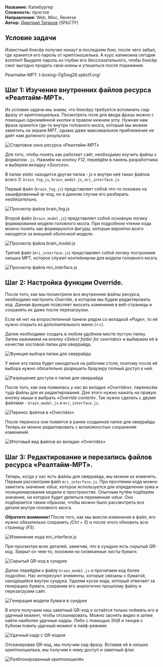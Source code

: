 **Название:** Капибургер \
**Сложность:** простое \
**Направления:** Web, Misc, Reverse \
**Автор:** [Дмитрий Татаров](https://t.me/kukuxumushi) (SPbCTF)

## Условие задачи

Известный боксёр получил нокаут в последнем бою, после чего забыл, где хранится его пароль от криптокошелька. А курс капикоина сегодня взлетел! Выудите пароль из глубин его бессознательного, чтобы боксёр смог выгодно продать свои коины и утешиться после поражения.

Реалтайм-МРТ: t-boxing-i7g5wg26.spbctf.org/

## Шаг 1: Изучение внутренних файлов ресурса «Реалтайм-МРТ».

Из условия задачи мы знаем, что боксёру требуется вспомнить сид-фразу от криптокошелька. Посмотреть поле для ввода фразы можно с помощью одноимённой кнопки в правом нижнем углу. Нужная нам фраза хранится где-то внутри головного мозга, который мы можем заметить на экране МРТ, однако даже максимальное приближение не даёт нам должного результата. 

![Стартовое окно ресурса «Реалтайм-МРТ»](/screens/1.png)

Для того, чтобы понять как работает сайт, необходимо изучить файлы с форматом `.js`. Нажмём на кнопку *F12*, перейдём в панель разработчика и выберем вкладку *«Sources»*. 

В папке *static* находится другая папка - *js* и внутри неё таких файлов всего 3: `brain_fog.js`, `brain_model.js`, `mri_interface.js`.

Первый файл (`brain_fog.js`) представляет собой что-то похожее на зашифрованный qr-код, но в данном случае его разбирать необязательно.

![Просмотр файла brain_fog.js](/screens/2.png)

Второй файл (`brain_model.js`) представляет собой основную логику формирования модели головного мозга. При подробном чтении кода можно понять как формируются фигуры, которые вероятно всего находятся за внешней оболочкой модели.

![Просмотр файла brain_model.js](/screens/3.png)

Третий файл (`mri_interface.js`) представляет собой логику построения окошка МРТ, которое служит контейнером для модели головного мозга.

![Просмотр файла mri_interface.js](/screens/4.png)

## Шаг 2: Настройка функции Override.

После того, как мы посмотрели все внутренние файлы ресурса, необходимо настроить *Override*, в котором мы будем редактировать код. Данная функция позволяет вносить изменения в веб-страницы и сохранять их даже после перезагрузки.

Если её нет на второстепенной панели рядом со вкладкой *«Page»*, то её нужно открыть из дополнительного меню *(>>)*. 

Далее необходимо создать в любом удобном месте пустую папку. Затем нажимаем на кнопку *«Select folder for overrides»* и выбираем её в качестве хостовой папки для оверрайда.

![Функция выбора папки для оверрайда](/screens/5.png)

У меня эта папка будет находиться на рабочем столе, поэтому после её выбора нужно обязательно разрешить браузеру полный доступ к ней.

![Разрешение доступа к папке для оверрайда](/screens/6.png)

После того, как она появилась у нас во вкладке *«Overrides»*, перенесём туда файлы для их редактирования. Для этого нужно нажать на правую кнопку мыши и выбрать *«Override content»*. Так нужно сделать с двумя файлами - `brain_model.js` и `mri_interface.js`.

![Перенос файлов в «Overrides»](/screens/7.png)

После переноса они появятся в ранее созданной папке для оверрайда. Теперь их можно редактировать с возможностью сохранения изменений.

![Итоговый вид файлов во вкладке «Overrides»](/screens/8.png)

## Шаг 3: Редактирование и перезапись файлов ресурса «Реалтайм-МРТ».

Теперь, когда у нас есть файлы для оверрайда, мы можем их изменять. Первым рассмотрим файл `mri_interface.js`. При прочтении кода можно заметить значение *value*, которое используется для определения зума и позиционирования модели в пространстве. Опытным путём подберём значение, на которое будет делиться переменная *value*. Оно подбирается таким образом, чтобы можно было рассмотреть все детали внутри головного мозга.

***Обратите внимание!***
После того, как мы внесли изменения в файл, его нужно обязательно сохранить *(Ctrl + S)* и после этого обновить всю страницу *(F5)*.

![Изменение кода mri_interface.js](/screens/9.png)

При просмотре всех деталей, заметим, что в сундуке есть скрытый QR-код. Закрыт он чем-то, похожим на скомканные листы бумаги. 

![Скрытый QR-код в сундуке](/screens/10.png)

Далее перейдём к файлу `brain_model.js` и прочитаем код более подробно. Нас интересуют элементы, которые связаны с бумагой, находящейся внутри сундука. Удалим кусок кода, который отвечает за генерацию бумаги, сохраним его аналогично прошлому файлу и перезагрузим сайт. 

![Генерация модели бумаги в сундуке ](/screens/11.png)

В итоге получаем наш заветный QR-код и остаётся только поймать его в удачный момент, чтобы отсканировать. Можно заснять видео и затем найти наиболее удачные кадры. Либо с помощью *Shift* и танцев с бубном ловить удачный момент в лайф-режиме.

![Удачный кадр с QR-кодом](/screens/12.png)

Отсканировав QR-код, мы получим сид-фразу. Вставив её в окошко криптокошелька, мы получим к нему доступ и заветный флаг.

![Разблокированный криптокошелёк](/screens/13.png)





